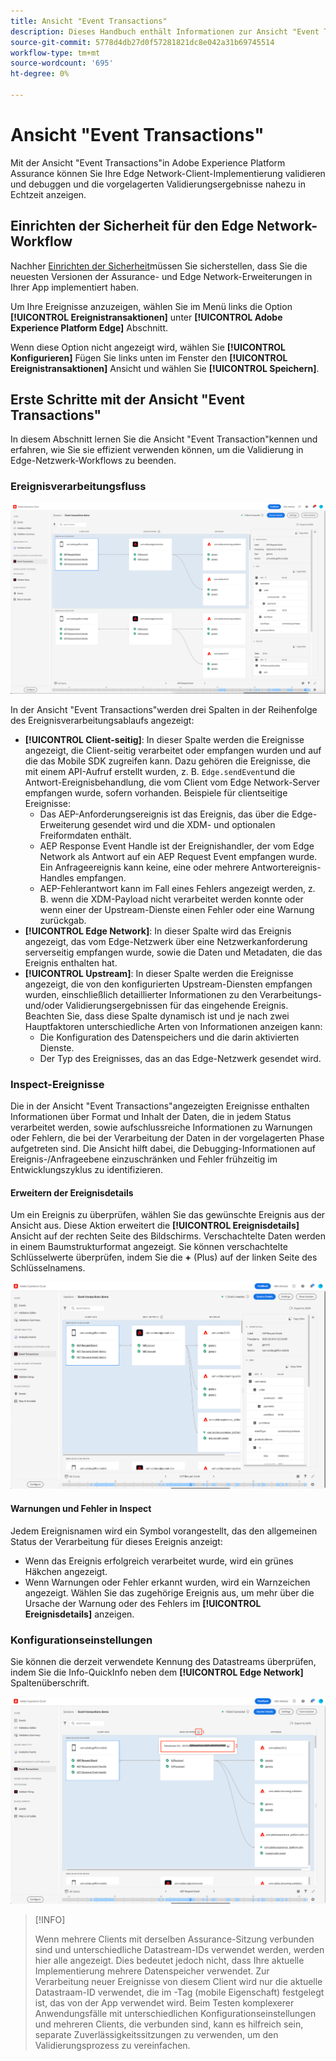 ```yaml
---
title: Ansicht "Event Transactions"
description: Dieses Handbuch enthält Informationen zur Ansicht "Event Transactions"in Adobe Experience Platform Assurance.
source-git-commit: 5778d4db27d0f57281821dc8e042a31b69745514
workflow-type: tm+mt
source-wordcount: '695'
ht-degree: 0%

---
```



# Ansicht &quot;Event Transactions&quot;

Mit der Ansicht &quot;Event Transactions&quot;in Adobe Experience Platform Assurance können Sie Ihre Edge Network-Client-Implementierung validieren und debuggen und die vorgelagerten Validierungsergebnisse nahezu in Echtzeit anzeigen.

## Einrichten der Sicherheit für den Edge Network-Workflow

Nachher [Einrichten der Sicherheit](../tutorials/implement-assurance.md)müssen Sie sicherstellen, dass Sie die neuesten Versionen der Assurance- und Edge Network-Erweiterungen in Ihrer App implementiert haben.

Um Ihre Ereignisse anzuzeigen, wählen Sie im Menü links die Option **[!UICONTROL Ereignistransaktionen]** unter **[!UICONTROL Adobe Experience Platform Edge]** Abschnitt.

Wenn diese Option nicht angezeigt wird, wählen Sie **[!UICONTROL Konfigurieren]** Fügen Sie links unten im Fenster den **[!UICONTROL Ereignistransaktionen]** Ansicht und wählen Sie **[!UICONTROL Speichern]**.

## Erste Schritte mit der Ansicht &quot;Event Transactions&quot;

In diesem Abschnitt lernen Sie die Ansicht &quot;Event Transaction&quot;kennen und erfahren, wie Sie sie effizient verwenden können, um die Validierung in Edge-Netzwerk-Workflows zu beenden.

### Ereignisverarbeitungsfluss

![Ansicht &quot;Ereignistransaktionen&quot;](./images/event-transactions/event-transactions-view.png)

In der Ansicht &quot;Event Transactions&quot;werden drei Spalten in der Reihenfolge des Ereignisverarbeitungsablaufs angezeigt:

- **[!UICONTROL Client-seitig]**: In dieser Spalte werden die Ereignisse angezeigt, die Client-seitig verarbeitet oder empfangen wurden und auf die das Mobile SDK zugreifen kann. Dazu gehören die Ereignisse, die mit einem API-Aufruf erstellt wurden, z. B. `Edge.sendEvent`und die Antwort-Ereignisbehandlung, die vom Client vom Edge Network-Server empfangen wurde, sofern vorhanden. Beispiele für clientseitige Ereignisse:
   - Das AEP-Anforderungsereignis ist das Ereignis, das über die Edge-Erweiterung gesendet wird und die XDM- und optionalen Freiformdaten enthält.
   - AEP Response Event Handle ist der Ereignishandler, der vom Edge Network als Antwort auf ein AEP Request Event empfangen wurde. Ein Anfrageereignis kann keine, eine oder mehrere Antwortereignis-Handles empfangen.
   - AEP-Fehlerantwort kann im Fall eines Fehlers angezeigt werden, z. B. wenn die XDM-Payload nicht verarbeitet werden konnte oder wenn einer der Upstream-Dienste einen Fehler oder eine Warnung zurückgab.
- **[!UICONTROL Edge Network]**: In dieser Spalte wird das Ereignis angezeigt, das vom Edge-Netzwerk über eine Netzwerkanforderung serverseitig empfangen wurde, sowie die Daten und Metadaten, die das Ereignis enthalten hat.
- **[!UICONTROL Upstream]**: In dieser Spalte werden die Ereignisse angezeigt, die von den konfigurierten Upstream-Diensten empfangen wurden, einschließlich detaillierter Informationen zu den Verarbeitungs- und/oder Validierungsergebnissen für das eingehende Ereignis.
Beachten Sie, dass diese Spalte dynamisch ist und je nach zwei Hauptfaktoren unterschiedliche Arten von Informationen anzeigen kann:
   - Die Konfiguration des Datenspeichers und die darin aktivierten Dienste.
   - Der Typ des Ereignisses, das an das Edge-Netzwerk gesendet wird.

### Inspect-Ereignisse

Die in der Ansicht &quot;Event Transactions&quot;angezeigten Ereignisse enthalten Informationen über Format und Inhalt der Daten, die in jedem Status verarbeitet werden, sowie aufschlussreiche Informationen zu Warnungen oder Fehlern, die bei der Verarbeitung der Daten in der vorgelagerten Phase aufgetreten sind. Die Ansicht hilft dabei, die Debugging-Informationen auf Ereignis-/Anfrageebene einzuschränken und Fehler frühzeitig im Entwicklungszyklus zu identifizieren.

#### Erweitern der Ereignisdetails

Um ein Ereignis zu überprüfen, wählen Sie das gewünschte Ereignis aus der Ansicht aus. Diese Aktion erweitert die **[!UICONTROL Ereignisdetails]** Ansicht auf der rechten Seite des Bildschirms.
Verschachtelte Daten werden in einem Baumstrukturformat angezeigt. Sie können verschachtelte Schlüsselwerte überprüfen, indem Sie die **+** (Plus) auf der linken Seite des Schlüsselnamens.

![Ereignisdetails](./images/event-transactions/event-details.png)

#### Warnungen und Fehler in Inspect

Jedem Ereignisnamen wird ein Symbol vorangestellt, das den allgemeinen Status der Verarbeitung für dieses Ereignis anzeigt:

- Wenn das Ereignis erfolgreich verarbeitet wurde, wird ein grünes Häkchen angezeigt.
- Wenn Warnungen oder Fehler erkannt wurden, wird ein Warnzeichen angezeigt. Wählen Sie das zugehörige Ereignis aus, um mehr über die Ursache der Warnung oder des Fehlers im **[!UICONTROL Ereignisdetails]** anzeigen.

### Konfigurationseinstellungen

Sie können die derzeit verwendete Kennung des Datastreams überprüfen, indem Sie die Info-QuickInfo neben dem **[!UICONTROL Edge Network]** Spaltenüberschrift.

![Anzeigen der Datensatz-ID](./images/event-transactions/show-datastream-id.png)

>[!INFO]
>
>Wenn mehrere Clients mit derselben Assurance-Sitzung verbunden sind und unterschiedliche Datastream-IDs verwendet werden, werden hier alle angezeigt. Dies bedeutet jedoch nicht, dass Ihre aktuelle Implementierung mehrere Datenspeicher verwendet. Zur Verarbeitung neuer Ereignisse von diesem Client wird nur die aktuelle Datastraam-ID verwendet, die im -Tag (mobile Eigenschaft) festgelegt ist, das von der App verwendet wird. Beim Testen komplexerer Anwendungsfälle mit unterschiedlichen Konfigurationseinstellungen und mehreren Clients, die verbunden sind, kann es hilfreich sein, separate Zuverlässigkeitssitzungen zu verwenden, um den Validierungsprozess zu vereinfachen.

